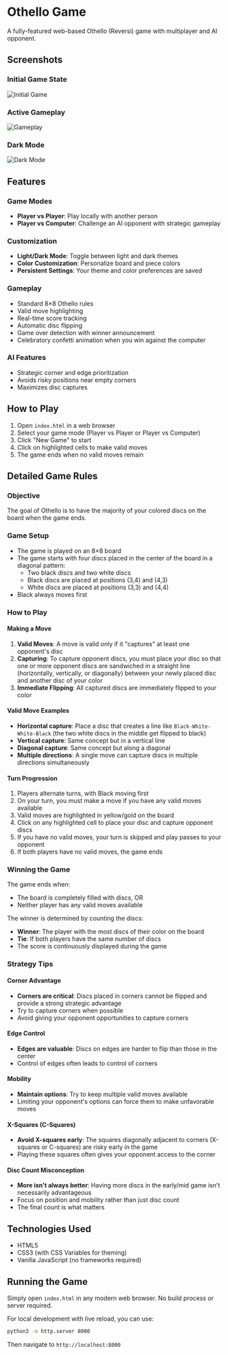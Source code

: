 # Othello Game

A fully-featured web-based Othello (Reversi) game with multiplayer and AI opponent.

## Screenshots

### Initial Game State
![Initial Game](https://github.com/user-attachments/assets/2ddd2748-1517-4964-891a-b6a7ead7466f)

### Active Gameplay
![Gameplay](https://github.com/user-attachments/assets/07655c3b-0e03-4d17-8cbb-7396fc99a2c3)

### Dark Mode
![Dark Mode](https://github.com/user-attachments/assets/3216fde7-894e-4435-8a3d-d1adecae554d)

## Features

### Game Modes
- **Player vs Player**: Play locally with another person
- **Player vs Computer**: Challenge an AI opponent with strategic gameplay

### Customization
- **Light/Dark Mode**: Toggle between light and dark themes
- **Color Customization**: Personalize board and piece colors
- **Persistent Settings**: Your theme and color preferences are saved

### Gameplay
- Standard 8×8 Othello rules
- Valid move highlighting
- Real-time score tracking
- Automatic disc flipping
- Game over detection with winner announcement
- Celebratory confetti animation when you win against the computer

### AI Features
- Strategic corner and edge prioritization
- Avoids risky positions near empty corners
- Maximizes disc captures

## How to Play

1. Open `index.html` in a web browser
2. Select your game mode (Player vs Player or Player vs Computer)
3. Click "New Game" to start
4. Click on highlighted cells to make valid moves
5. The game ends when no valid moves remain

## Detailed Game Rules

### Objective
The goal of Othello is to have the majority of your colored discs on the board when the game ends.

### Game Setup
- The game is played on an 8×8 board
- The game starts with four discs placed in the center of the board in a diagonal pattern:
  - Two black discs and two white discs
  - Black discs are placed at positions (3,4) and (4,3)
  - White discs are placed at positions (3,3) and (4,4)
- Black always moves first

### How to Play

#### Making a Move
1. **Valid Moves**: A move is valid only if it "captures" at least one opponent's disc
2. **Capturing**: To capture opponent discs, you must place your disc so that one or more opponent discs are sandwiched in a straight line (horizontally, vertically, or diagonally) between your newly placed disc and another disc of your color
3. **Immediate Flipping**: All captured discs are immediately flipped to your color

#### Valid Move Examples
- **Horizontal capture**: Place a disc that creates a line like `Black-White-White-Black` (the two white discs in the middle get flipped to black)
- **Vertical capture**: Same concept but in a vertical line
- **Diagonal capture**: Same concept but along a diagonal
- **Multiple directions**: A single move can capture discs in multiple directions simultaneously

#### Turn Progression
1. Players alternate turns, with Black moving first
2. On your turn, you must make a move if you have any valid moves available
3. Valid moves are highlighted in yellow/gold on the board
4. Click on any highlighted cell to place your disc and capture opponent discs
5. If you have no valid moves, your turn is skipped and play passes to your opponent
6. If both players have no valid moves, the game ends

### Winning the Game

The game ends when:
- The board is completely filled with discs, OR
- Neither player has any valid moves available

The winner is determined by counting the discs:
- **Winner**: The player with the most discs of their color on the board
- **Tie**: If both players have the same number of discs
- The score is continuously displayed during the game

### Strategy Tips

#### Corner Advantage
- **Corners are critical**: Discs placed in corners cannot be flipped and provide a strong strategic advantage
- Try to capture corners when possible
- Avoid giving your opponent opportunities to capture corners

#### Edge Control
- **Edges are valuable**: Discs on edges are harder to flip than those in the center
- Control of edges often leads to control of corners

#### Mobility
- **Maintain options**: Try to keep multiple valid moves available
- Limiting your opponent's options can force them to make unfavorable moves

#### X-Squares (C-Squares)
- **Avoid X-squares early**: The squares diagonally adjacent to corners (X-squares or C-squares) are risky early in the game
- Playing these squares often gives your opponent access to the corner

#### Disc Count Misconception
- **More isn't always better**: Having more discs in the early/mid game isn't necessarily advantageous
- Focus on position and mobility rather than just disc count
- The final count is what matters

## Technologies Used

- HTML5
- CSS3 (with CSS Variables for theming)
- Vanilla JavaScript (no frameworks required)

## Running the Game

Simply open `index.html` in any modern web browser. No build process or server required.

For local development with live reload, you can use:
```bash
python3 -m http.server 8000
```

Then navigate to `http://localhost:8000`
